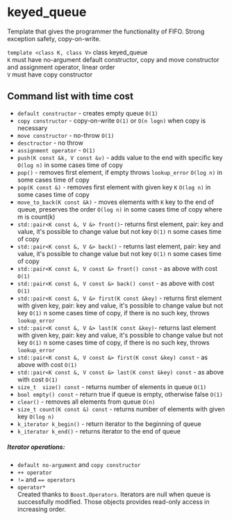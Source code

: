 # keyed_queue
Template that gives the programmer the functionality of FIFO. Strong exception safety, copy-on-write. 

`template <class K, class V>` class keyed_queue</br>
`K` must have no-argument default constructor, copy and move constructor and assignment operator, linear order  
`V` must have copy constructor

## Command list with time cost
* `default constructor` - creates empty queue `O(1)`
* `copy constructor` - copy-on-write `O(1)` or `O(n logn)` when copy is necessary
* `move constructor` - no-throw `O(1)`
* `desctructor` - no throw
* `assignment operator` - `O(1)`
* `push(K const &k, V const &v)` - adds value to the end with specific key `O(log n)` in some cases time of copy
* `pop()` - removes first element, if empty throws `lookup_error` `O(log n)` in some cases time of copy
* `pop(K const &)` - removes first element with given key `K` `O(log n)` in some cases time of copy
* `move_to_back(K const &k)` - moves elements with `K` key to the end of queue, preserves the order `O(log n)` in some cases time of copy where m is count(k)
* `std::pair<K const &, V &> front()`- returns first element, pair: key and value, it's possible to change value but not key `O(1)` n some cases time of copy 
* `std::pair<K const &, V &> back()` - returns last element, pair: key and value, it's possible to change value but not key `O(1)` n some cases time of copy 
* `std::pair<K const &, V const &> front() const` - as above with cost `O(1)`
* `std::pair<K const &, V const &> back() const` - as above with cost `O(1)`
* `std::pair<K const &, V &> first(K const &key)` - returns first element with given key, pair: key and value, it's possible to change value but not key `O(1)` n some cases time of copy, if there is no such key, throws `lookup_error` 
* `std::pair<K const &, V &> last(K const &key)`- returns last element with given key, pair: key and value, it's possible to change value but not key `O(1)` n some cases time of copy, if there is no such key, throws `lookup_error` 
* `std::pair<K const &, V const &> first(K const &key) const` -  as above with cost `O(1)`
* `std::pair<K const &, V const &> last(K const &key) const` - as above with cost `O(1)`
* `size_t  size() const` - returns number of elements in queue `O(1)`
* `bool empty() const` - return true if queue is empty, otherwise false `O(1)`
* `clear()` - removes all elements from queue `O(n)`
* `size_t count(K const &) const` - returns number of elements with given key `O(log n)`
* `k_iterator k_begin()` - return iterator to the beginning of queue 
* `k_iterator k_end()` - returns iterator to the end of queue 

##### Iterator operations:
* `default no-argument` and `copy constructor`
* `++ operator`
* `!=` and `== operators`
* `operator*`
</br>Created thanks to `Boost.Operators`. Iterators are null when queue is successfully modified. Those objects provides read-only access in increasing order.

